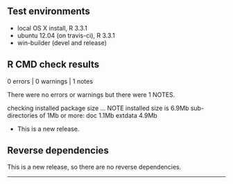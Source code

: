 ## Test environments
* local OS X install, R 3.3.1
* ubuntu 12.04 (on travis-ci), R 3.3.1
* win-builder (devel and release)

## R CMD check results

0 errors | 0 warnings | 1 notes

There were no errors or warnings but there were 1 NOTES.

checking installed package size ... NOTE
  installed size is  6.9Mb
  sub-directories of 1Mb or more:
    doc       1.1Mb
    extdata   4.9Mb

* This is a new release.

## Reverse dependencies

This is a new release, so there are no reverse dependencies.

---
